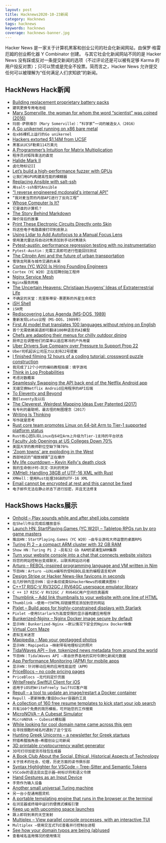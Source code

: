 ```yaml
---
layout: post
title: Hacknews2020-10-23新闻
category: Hacknews
tags: hacknews
keywords: hacknews
coverage: hacknews-banner.jpg
---
```


Hacker News 是一家关于计算机黑客和创业公司的社会化新闻网站，由保罗·格雷厄姆的创业孵化器 Y Combinator 创建。
与其它社会化新闻网站不同的是 Hacker News 没有踩或反对一条提交新闻的选项（不过评论还是可以被有足够 Karma 的用户投反对票）；只可以赞或是完全不投票。简而言之，Hacker News 允许提交任何可以被理解为“任何满足人们求知欲”的新闻。

## HackNews Hack新闻


- [Building replacement proprietary battery packs](https://www.hallaminventions.com/projects/minidisc-obsession)
- `建筑更换专用电池组`
- [Mary Somerville, the woman for whom the word “scientist” was coined (2016)](https://www.brainpickings.org/2016/12/26/mary-somerville-scientist/)
- `玛丽·萨默维尔（Mary Somerville）：“科学家”一词的被造女人（2016）`
- [A Go unikernel running on x86 bare metal](https://github.com/icexin/eggos)
- `在x86裸机上运行的Go unikernel`
- [Hackers extorted $1.14M from UCSF](https://www.bbc.com/news/technology-53214783)
- `黑客从UCSF勒索114万美元`
- [A Programmer’s Intuition for Matrix Multiplication](https://betterexplained.com/articles/matrix-multiplication/)
- `程序员对矩阵乘法的直觉`
- [Halide Mark II](https://halide.cam/)
- `卤化物标记II`
- [Let’s build a high-performance fuzzer with GPUs](https://blog.trailofbits.com/2020/10/22/lets-build-a-high-performance-fuzzer-with-gpus/)
- `让我们用GPU构建高性能的模糊器`
- [Replacing Ansible with salt-ssh](https://blog.hartwork.org/posts/replacing-ansible-with-salt-ssh-for-speed-and-for-good/)
- `用salt-ssh取代Ansible`
- [“I reverse engineered mcdonald's internal API”](https://twitter.com/rashiq/status/1319346264992026624)
- `“我对麦当劳的内部API进行了反向工程”`
- [Whose Computer Is It?](https://tinyapps.org/blog/202010210700_whose_computer_is_it.html)
- `它是谁的计算机？`
- [The Story Behind Markdown](https://capiche.com/e/markdown-history)
- `降价背后的故事`
- [Print These Electronic Circuits Directly onto Skin](https://spectrum.ieee.org/the-human-os/biomedical/devices/skin-circuits)
- `将这些电子电路直接打印到皮肤上`
- [Using Lidar to Add Autofocus to a Manual Focus Lens](http://sonyaddict.com/2020/10/20/f-0-95-autofocus-on-any-camera-with-lidar/)
- `使用激光雷达将自动对焦添加到手动对焦镜头`
- [Pytest-austin: performance regression testing with no instrumentation](https://github.com/P403n1x87/pytest-austin)
- `Pytest-Austin：无需工具即可进行性能回归测试`
- [The Citroën Ami and the future of urban transportation](https://www.theturnsignalblog.com/blog/ami-and-future-of-transportation/)
- `雪铁龙阿美与城市交通的未来`
- [Cortex (YC W20) Is Hiring Founding Engineers](https://angel.co/company/cortex-10/jobs/957351-founding-software-engineer)
- `Cortex（YC W20）正在招聘创始工程师`
- [Nginx Service Mesh](https://www.nginx.com/blog/introducing-nginx-service-mesh/)
- `Nginx服务网格`
- [The Uncertain Heavens: Christiaan Huygens’ Ideas of Extraterrestrial Life](https://publicdomainreview.org/essay/the-uncertain-heavens/)
- `不确定的天堂：克里斯蒂安·惠更斯的外星生命观念`
- [iSH Shell](https://apps.apple.com/us/app/ish-shell/id1436902243)
- `iSH壳`
- [Rediscovering Lotus Agenda (MS-DOS, 1989)](https://lock.cmpxchg8b.com/lotusagenda.html)
- `重新发现Lotus议程（MS-DOS，1989年）`
- [First AI model that translates 100 languages without relying on English](https://about.fb.com/news/2020/10/first-multilingual-machine-translation-model/)
- `首个无需依赖英语即可翻译100种语言的AI模型`
- [Chefs are adapting their menus for chilly outdoor dining](https://www.bloomberg.com/news/articles/2020-10-21/how-chefs-are-adapting-their-menus-for-chilly-outdoor-dining)
- `厨师正在调整他们的菜单以适应寒冷的户外用餐`
- [Uber Drivers Sue Company over Pressure to Support Prop 22](https://news.bloomberglaw.com/daily-labor-report/uber-drivers-sue-company-over-pressure-to-support-prop-22)
- `Uber司机起诉公司压力以支持22号提案`
- [I finished filming 12 hours of a coding tutorial: crossword puzzle construction](https://www.youtube.com/playlist?list=PLg4AoophFZWZ7Llifowo-1WGMVICq-mfw)
- `我完成了12个小时的编码教程拍摄：填字游戏`
- [Think in Log Probabilities](https://moultano.wordpress.com/2013/08/09/logs-tails-long-tails/)
- `考虑对数概率`
- [Seamlessly Swapping the API back end of the Netflix Android app](https://netflixtechblog.com/seamlessly-swapping-the-api-backend-of-the-netflix-android-app-3d4317155187)
- `无缝交换Netflix Android应用程序的API后端`
- [To Eleventy and Beyond](https://hacks.mozilla.org/2020/10/to-eleventy-and-beyond/)
- `致Eleventy及以后`
- [The Cleverest, Weirdest Mapping Ideas Ever Patented (2017)](https://www.nationalgeographic.com/news/2017/08/maps-inventions-history-patents-monmonier-cartography/)
- `有专利的最聪明，最古怪的制图理念（2017）`
- [Writing Is Thinking](https://alistapart.com/article/writing-is-thinking/)
- `写作就是思考`
- [Rust core team promotes Linux on 64-bit Arm to Tier-1 supported platform status](https://github.com/rust-lang/rfcs/pull/2959#issuecomment-714786434)
- `Rust核心团队将Linux在64位Arm上升级为Tier-1支持的平台状态`
- [Faculty Job Openings at US Colleges Down 70%](https://sci-hub.st/10.1126/science.370.6514.272)
- `美国大学的教师职位空缺下降70％`
- ['Zoom towns' are exploding in the West](https://www.fastcompany.com/90564796/zoom-towns-are-exploding-in-the-west)
- `西部地区的“缩放城镇”正在爆炸`
- [My life countdown – Kevin Kelly's death clock](https://kk.org/ct2/my-life-countdown-1/)
- `我的生命倒计时–凯文·凯利的死钟`
- [XMHell: Handling 38GB of UTF-16 XML with Rust](http://usethe.computer/posts/14-xmhell.html)
- `XMHell：使用Rust处理38GB的UTF-16 XML`
- [Email cannot be encrypted at rest and this cannot be fixed](https://www.migadu.com/procon/#not-encrypted-at-rest)
- `电子邮件无法在静止状态下进行加密，并且无法修复`


## HackShows Hacks展示

- [ Onhold – Play sounds while and after shell jobs complete](https://github.com/alexdelorenzo/onhold)
- `在Shell作业完成后播放音乐`
- [Launch HN: StartPlaying.Games (YC W20) – Tabletop RPGs run by pro game masters](https://startplaying.games/)
- `推出HN：StartPlaying.Games（YC W20）–由专业游戏大师运营的桌面RPG`
- [ Turing Pi 2 – a compact ARM cluster with 32 GB RAM](https://turingpi.com/turing-pi-2/)
- `Show HN：Turing Pi 2 –具有32 Gb RAM的紧凑型ARM集群`
- [ Turn your website console into a chat that connects website visitors](https://www.consolechat.io)
- `将您的网站控制台变成聊天，以联系网站访问者`
- [ Arturo – REBOL-inspired programming language and VM written in Nim](https://github.com/arturo-lang)
- `节目HN：Arturo –以Nim编写的受REBOL启发的编程语言和VM`
- [ Design Stripe or Hacker News-like favicons in seconds](https://formito.com/tools/favicon)
- `在几秒钟内显示HN：设计条纹或类似HackerNews的收藏夹图标！`
- [ C++17 RISC-V RV32GC / RV64GC userspace emulator library](https://github.com/fwsGonzo/libriscv)
- `C ++ 17 RISC-V RV32GC / RV64GC用户空间仿真器库`
- [ Thumblink – Add link thumbnails to your website with one line of HTML](https://thumblink.com/?hn)
- `Thumblink –使用一行HTML将链接预览添加到您的网站`
- [ Pixlet – Build apps for highly-constrained displays with Starlark](https://github.com/tidbyt/pixlet)
- `Pixlet –使用Starlark为高度受限的显示器构建应用程序`
- [ Bunkerized-Nginx – Nginx Docker image secure by default](https://github.com/bunkerity/bunkerized-nginx)
- `显示HN：Bunkerized-Nginx –默认情况下安全的Nginx Docker映像`
- [ Virtual Corn Maze](http://noisyowl.com/corn/)
- `虚拟玉米迷宫`
- [ Mapipedia – Map your geotagged photos](https://mapipedia.com/)
- `显示HN：Mapipedia –映射带有地理标记的照片`
- [ TidalWaves API – live, tokenized news metadata from around the world](https://tidalwaves.io)
- `节目HN：TidalWaves API –来自世界各地的实时令牌化新闻元数据`
- [ App Performance Monitoring (APM) for mobile apps](https://instabug.com/product/app-performance-monitoring)
- `显示HN：针对移动应用的应用性能监控（APM）`
- [ PriceBlocs – no code pricing pages](https://priceblocs.com/)
- `PriceBlocs –无代码定价页面`
- [ WriteFreely SwiftUI Client for iOS](https://github.com/writeas/writefreely-swiftui-multiplatform)
- `适用于iOS的WriteFreely SwiftUI客户端`
- [ Repull – a tool to update an image/restart a Docker container](https://github.com/jdevelop/repull)
- `Repull –更新映像/重启Docker容器的工具`
- [ A collection of 160 free resume templates to kick start your job search](https://www.freesumes.com/free-resume-templates-for-ms-word/)
- `共有160个免费的简历模板，可开始您的工作搜索`
- [ MicroNOVA – A Cubesat Simulator](https://shop.exodusorbitals.com/product/micronova-cubesat-simulator/)
- `MicroNOVA – Cubesat模拟器`
- [ While looking for cool domain name came across this gem](item?id=24852913)
- `在寻找很酷的域名时遇到了这个宝石`
- [ Hunting Greek Unicorns – a newsletter for Greek startups](https://startuppirate.substack.com/)
- `狩猎希腊独角兽–希腊创业公司新闻`
- [ 3D printable cryptocurrency wallet generator](https://github.com/bagyoni/print-a-coin)
- `3D可打印加密货币钱包生成器`
- [ A Book Club About the Social, Ethical, Historical Aspects of Technology](https://launchpass.com/tech-culture-club)
- `关于技术的社会，伦理，历史方面的读书俱乐部`
- [ Syntax Highlighter for VSCode – Tree-Sitter and Semantic Tokens](https://github.com/EvgeniyPeshkov/syntax-highlighter)
- `VSCode的语法突出显示器–树标识符和语义令牌`
- [ Hand Gestures as an Input Device](https://github.com/bm371613/gest)
- `手势作为输入设备`
- [ Another small universal Turing machine](http://lambdaway.free.fr/lambdawalks/?view=tm)
- `另一台小型通用图灵机`
- [ A portable templating engine that runs in the browser or the terminal](https://github.com/levinunnink/merge.js)
- `在浏览器或终端中运行的便携式模板引擎`
- [ Keep up with upcoming space launches](https://apps.apple.com/us/app/spacetime-rocket-launch-times/id1515033023#?platform=iphone)
- `跟上即将到来的太空发射`
- [ Multiplex – View parallel console processes, with an interactive TUI](https://github.com/dankilman/multiplex)
- `Multiplex –使用交互式TUI查看并行控制台进程`
- [ See how your domain typos are being (ab)used](https://www.typodomains.com/)
- `查看域名滥用情况的使用情况`

